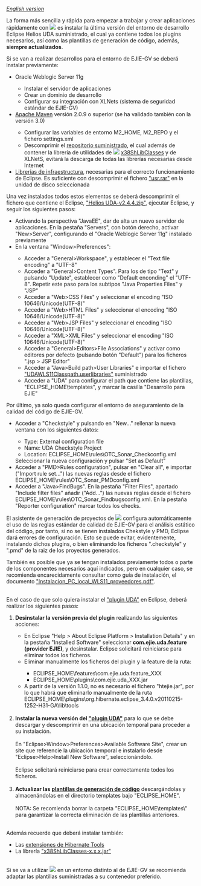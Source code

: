 _[English version](http://translate.google.es/translate?sl=es&tl=en&js=n&prev=_t&hl=es&ie=UTF-8&u=http%3A%2F%2Fcode.google.com%2Fp%2Fuda%2Fwiki%2FInstalar)_

La forma más sencilla y rápida para empezar a trabajar y crear aplicaciones rápidamente con <img src='http://uda.googlecode.com/svn/wiki/images/uda-mini-micro2.png' /> es instalar la última versión del entorno de desarrollo Eclipse Helios UDA suministrado, el cual ya contiene todos los plugins necesarios, así como las plantillas de generación de código, además, **siempre actualizados**.

Si se van a realizar desarrollos para el entorno de EJIE-GV se deberá instalar previamente:
<ul>
<li>Oracle Weblogic Server 11g</li>
<ul>
<li>Instalar el servidor de aplicaciones</li>
<li>Crear un dominio de desarrollo</li>
<li>Configurar su integración con XLNets (sistema de seguridad estándar de EJIE-GV)</li>
</ul>

<li><a href='http://maven.apache.org/'>Apache Maven</a> versión 2.0.9 o superior (se ha validado también con la versión 3.0)</li>
<ul>
<li>Configurar las variables de entorno M2_HOME, M2_REPO y el fichero settings.xml</li>
<li>Descomprimir el <a href='https://docs.google.com/uc?authuser=0&id=0B2jWuJHnBpz_S2g4UWZwbXh2aHM&export=download'>repositorio suministrado</a>, el cual además de contener la librería de utilidades de <img src='http://uda.googlecode.com/svn/wiki/images/uda-mini-micro2.png' /> <a href='https://docs.google.com/uc?authuser=0&id=0B2jWuJHnBpz_Y3dkd19vcWVGb0E&export=download'>x38ShLibClasses</a> y de XLNetS, evitará la descarga de todas las librerías necesarias desde Internet</li>
</ul>

<li><a href='https://docs.google.com/uc?authuser=0&id=0B2jWuJHnBpz_V2NuX0FtY3ItRUk&export=download'>Librerías de infraestructura</a>, necesarias para el correcto funcionamiento de Eclipse. Es suficiente con descomprimir el fichero <a href='https://docs.google.com/uc?authuser=0&id=0B2jWuJHnBpz_V2NuX0FtY3ItRUk&export=download'>"usr.rar"</a> en la unidad de disco seleccionada</li>
</ul>

Una vez instalados todos estos elementos se deberá descomprimir el fichero que contiene el Eclipse, ["Helios UDA-v2.4.4.zip"](https://drive.google.com/uc?id=0B2jWuJHnBpz_aXJtdHUycXZVajg&export=download), ejecutar Eclipse, y seguir los siguientes pasos:
<ul>
<li>Activando la perspectiva "JavaEE", dar de alta un nuevo servidor de aplicaciones. En la pestaña "Servers", con botón derecho, activar "New>Server", configurando el "Oracle Weblogic Server 11g" instalado previamente</li>
<li>En la ventana "Window>Preferences":</li>
<ul>
<li>Acceder a "General>Workspace", y establecer el "Text file encoding" a "UTF-8"</li>
<li>Acceder a "General>Content Types". Para los de tipo "Text" y pulsando "Update", establecer como "Default enconding" el "UTF-8". Repetir este paso para los subtipos "Java Properties Files" y "JSP"</li>
<li>Acceder a "Web>CSS Files" y seleccionar el encoding "ISO 10646/Unicode(UTF-8)"</li>
<li>Acceder a "Web>HTML Files" y seleccionar el encoding "ISO 10646/Unicode(UTF-8)"</li>
<li>Acceder a "Web>JSP Files" y seleccionar el encoding "ISO 10646/Unicode(UTF-8)"</li>
<li>Acceder a "XML>XML Files" y seleccionar el encoding "ISO 10646/Unicode(UTF-8)"</li>
<li>Acceder a "General>Editors>File Associations" y activar como editores por defecto (pulsando botón "Default") para los ficheros ".jsp > JSP Editor"</li>
<li>Acceder a "Java>Build path>User Libraries" e importar el fichero <a href='https://docs.google.com/uc?authuser=0&id=0B2jWuJHnBpz_aXVOT0xuUFBBV1E&export=download'>"UDAWLS11Classpath.userlibraries"</a> suministrado</li>
<li>Acceder a "UDA" para configurar el path que contiene las plantillas, "ECLIPSE_HOME\templates", y marcar la casilla "Desarrollo para EJIE"</li>
</ul>
</ul>

Por último, ya solo queda configurar el entorno de aseguramiento de la calidad del código de EJIE-GV.

<ul>
<li>Acceder a "Checkstyle" y pulsando en "New..." rellenar la nueva ventana con los siguientes datos:</li>
<ul>
<li>Type: External configuration file</li>
<li>Name: UDA Checkstyle Project</li>
<li>Location: ECLIPSE_HOME\rules\OTC_Sonar_Checkconfig.xml</li>
</ul>
Seleccionar la nueva configuración y pulsar "Set as Default"<br>
<li>Acceder a "PMD>Rules configuration", pulsar en "Clear all", e importar ("Import rule set...") las nuevas reglas desde el fichero ECLIPSE_HOME\rules\OTC_Sonar_PMDconfig.xml</li>
<li>Acceder a "Java>FindBugs". En la pestaña "Filter Files", apartado "Include filter files" añadir ("Add...") las nuevas reglas desde el fichero ECLIPSE_HOME\rules\OTC_Sonar_Findbugsconfig.xml. En la pestaña "Reporter configuration" marcar todos los checks.</li>
</ul>

El asistente de generación de proyectos de <img src='http://uda.googlecode.com/svn/wiki/images/uda-mini-micro2.png' /> configura automáticamente el uso de las reglas estándar de calidad de EJIE-GV para el análisis estático del código, por tanto, si no se tienen instalados Chekstyle y PMD, Eclipse dará errores de configuración. Esto se puede evitar, evidentemente, instalando dichos plugins, o bien eliminando los ficheros ".checkstyle" y ".pmd" de la raiz de los proyectos generados.

También es posible que ya se tengan instalados previamente todos o parte de los componentes necesarios aquí indicados, pero en cualquier caso, se recomienda encarecidamente consultar como guía de instalación, el documento ["Instalacion\_PC\_local\_WLS11\_proveedores.pdf"](https://docs.google.com/uc?authuser=0&id=0B2jWuJHnBpz_MlBZRFZscG5iY0k&export=download).

<br>
En el caso de que solo quiera instalar el <a href='https://docs.google.com/uc?authuser=0&id=0B2jWuJHnBpz_a1BTRWdvcVQ3QlE&export=download'>"plugin UDA"</a> en Eclipse, deberá realizar los siguientes pasos:<br>
<ol>
<li><b>Desinstalar la versión previa del plugin</b> realizando las siguientes acciones:</li>
<ul>
<li>En Eclipse "Help > About Eclipse Platform > Installation Details" y en la pestaña "Installed Software" seleccionar <b>com.ejie.uda.feature (provider EJIE)</b>, y desinstalar. Eclipse solicitará reiniciarse para eliminar todos los ficheros.</li>
<li>Eliminar manualmente los ficheros del plugin y la feature de la ruta:</li>
<ul>
<li>ECLIPSE_HOME\features\com.ejie.uda.feature_XXX</li>
<li>ECLIPSE_HOME\plugins\com.ejie.uda_XXX.jar</li>
</ul>
<li>A partir de la versión 1.1.0, no es necesario el fichero "htejie.jar", por lo que habrá que eliminarlo manualmente de la ruta ECLIPSE_HOME\plugins\org.hibernate.eclipse_3.4.0.v20110215-1252-H31-GA\lib\tools<br>
<br>
</li>
</ul>
<li><b>Instalar la nueva versión del <a href='https://docs.google.com/uc?authuser=0&id=0B2jWuJHnBpz_a1BTRWdvcVQ3QlE&export=download'>"plugin UDA"</a></b> para lo que se debe descargar y descomprimir en una ubicación temporal para proceder a su instalación.<br>
<br>
En "Eclipse>Window>Preferences>Available Software Site", crear un site que referencie la ubicación temporal e instalarlo desde "Eclipse>Help>Install New Software", seleccionándolo.<br>
<br>
Eclipse solicitará reiniciarse para crear correctamente todos los ficheros.<br>
<br>
</li>

<li><b>Actualizar las <a href='https://docs.google.com/uc?authuser=0&id=0B2jWuJHnBpz_OXdMME1NM3M3TEk&export=download'>plantillas de generación de código</a></b> descargándolas y almacenándolas en el directorio templates bajo "ECLIPSE_HOME".<br>
<br>
NOTA: Se recomienda borrar la carpeta "ECLIPSE_HOME\templates\" para garantizar la  correcta eliminación de las plantillas anteriores.<br>
<br>
</li>
</ol>


Además recuerde que deberá instalar también:<br>
<ul>
<li>Las <a href='https://docs.google.com/uc?authuser=0&id=0B2jWuJHnBpz_amloVEpLX0RKTlU&export=download'>extensiones de Hibernate Tools</a></li>
<li>La librería <a href='https://docs.google.com/uc?authuser=0&id=0B2jWuJHnBpz_Y3dkd19vcWVGb0E&export=download'>"x38ShLibClasses-x.x.x.jar"</a></li>
</ul>

<br>
Si se va a utilizar <img src='http://uda.googlecode.com/svn/wiki/images/uda-mini-micro2.png' /> en un entorno distinto al de EJIE-GV se recomienda adaptar las plantillas suministradas a su contenedor preferido.